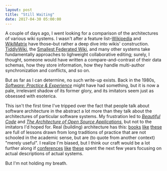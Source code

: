 ```yaml
---
layout: post
title: "Still Waiting"
date: 2017-04-30 05:00:00
---
```


A couple of days ago,
I went looking for a comparison of the architectures of various wiki systems.
I wasn't after a feature list–[Wikipedia](https://en.wikipedia.org/wiki/Comparison_of_wiki_software)
and [WikiMatrix](http://www.wikimatrix.org/) have those–but rather
a deep dive into wikis' construction.
[TiddlyWiki](http://tiddlywiki.com/),
the [Smallest Federated Wiki](http://fed.wiki.org/),
and many other systems take fundamentally approaches to lighweight collaborative editing;
surely,
I thought,
someone would have written a compare-and-contrast of their data schemas,
how they store information,
how they handle multi-author synchronization and conflicts,
and so on.

But as far as I can determine,
no such write-up exists.
Back in the 1980s,
*[Software: Practice & Experience](http://onlinelibrary.wiley.com/journal/10.1002/(ISSN)1097-024X)*
might have had something,
but it is now a pale, irrelevant shadow of its former glory,
and its imitators seem just as obsessed with esoterica.

This isn't the first time I've tripped over the fact that
people talk about software architecture in the abstract
a lot more than they talk about the architectures of particular software systems.
My frustration led to *[Beautiful Code](https://www.amazon.com/Beautiful-Code-Leading-Programmers-Practice/dp/0596510047)*
and *[The Architecture of Open Source Applications](http://aosabook.org/)*,
but not to the imitators I'd hoped for.
Real (building) architecture has this:
[books](https://www.amazon.com/Houses-without-Names-Architectural-Classification/dp/1572339470/)
[like](https://www.amazon.com/Japanese-Architecture-Exploration-Elements-Forms/dp/4805313285/)
[these](https://www.amazon.com/Lessons-Vernacular-Architecture-Willi-Weber/dp/1844076008/)
are full of lessons drawn from long traditions of practice
that are not schooled in the academic sense,
but are (to quote from another context) "merely useful".
I realize I'm biased,
but I think our craft would be a lot further along
if [conferences](https://conferences.oreilly.com/software-architecture/sa-ny)
[like](https://www.sei.cmu.edu/saturn/2017/)
[these](https://www.cs.kent.ac.uk/events/2017/ECSA2017/)
spent the next few years focusing on actual descriptions of actual systems.

But I'm not holding my breath.
